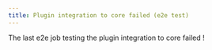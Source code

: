 ```yaml
---
title: Plugin integration to core failed (e2e test)
---
```

The last e2e job testing the plugin integration to core failed !